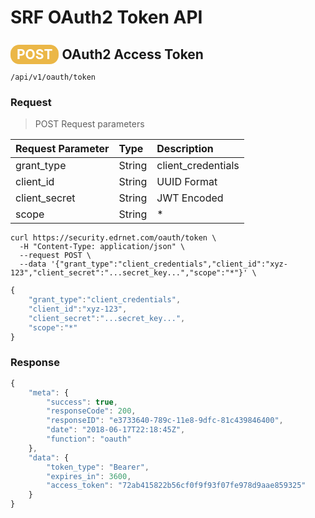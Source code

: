 # SRF OAuth2 Token API

## <span style="background-color: #ebb747; font-weight: bold; color: #ffffff; padding: 3px 10px; border-radius: 14px;">POST</span> **OAuth2 Access Token**

```text
/api/v1/oauth/token
```

### Request

> POST Request parameters

| Request Parameter | Type | Description |
| :--- | :--- | :--- |
| grant_type | String | client_credentials |
| client_id | String | UUID Format |
| client_secret | String | JWT Encoded |
| scope | String | * |

```
curl https://security.edrnet.com/oauth/token \
  -H "Content-Type: application/json" \
  --request POST \
  --data '{"grant_type":"client_credentials","client_id":"xyz-123","client_secret":"...secret_key...","scope":"*"}' \
```

```javascript
{
    "grant_type":"client_credentials",
    "client_id":"xyz-123",
    "client_secret":"...secret_key...",
    "scope":"*"
}
```

### Response

```javascript
{
    "meta": {
        "success": true,
        "responseCode": 200,
        "responseID": "e3733640-789c-11e8-9dfc-81c439846400",
        "date": "2018-06-17T22:18:45Z",
        "function": "oauth"
    },
    "data": {
        "token_type": "Bearer",
        "expires_in": 3600,
        "access_token": "72ab415822b56cf0f9f93f07fe978d9aae859325"
    }
}

```

